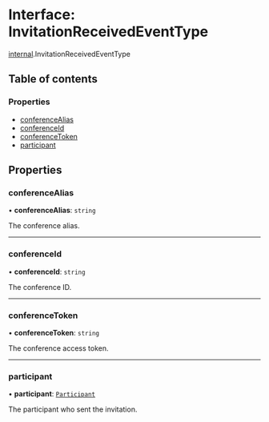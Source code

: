 # Interface: InvitationReceivedEventType

[internal](../modules/internal.md).InvitationReceivedEventType

## Table of contents

### Properties

- [conferenceAlias](internal.InvitationReceivedEventType.md#conferencealias)
- [conferenceId](internal.InvitationReceivedEventType.md#conferenceid)
- [conferenceToken](internal.InvitationReceivedEventType.md#conferencetoken)
- [participant](internal.InvitationReceivedEventType.md#participant)

## Properties

### conferenceAlias

• **conferenceAlias**: `string`

The conference alias.

___

### conferenceId

• **conferenceId**: `string`

The conference ID.

___

### conferenceToken

• **conferenceToken**: `string`

The conference access token.

___

### participant

• **participant**: [`Participant`](internal.Participant.md)

The participant who sent the invitation.
